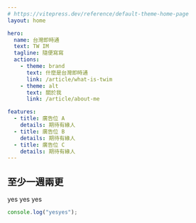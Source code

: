 ```yaml
---
# https://vitepress.dev/reference/default-theme-home-page
layout: home

hero:
  name: 台灣即時通
  text: TW IM
  tagline: 隨便寫寫
  actions:
    - theme: brand
      text: 什麼是台灣即時通
      link: /article/what-is-twim
    - theme: alt
      text: 關於我
      link: /article/about-me

features:
  - title: 廣告位 A
    details: 期待有緣人
  - title: 廣告位 B
    details: 期待有緣人
  - title: 廣告位 C
    details: 期待有緣人
---
```


## 至少一週兩更

yes yes yes

```js
console.log("yesyes");
```
